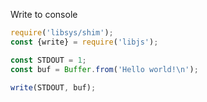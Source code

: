 Write to console

```ts
require('libsys/shim');
const {write} = require('libjs');

const STDOUT = 1;
const buf = Buffer.from('Hello world!\n');

write(STDOUT, buf);
```
